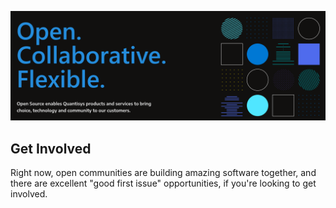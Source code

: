 ![Open Source at Quantisys](./images/open-at-Quantisys.png)


## Get Involved

Right now, open communities are building amazing software together, and there are excellent "good first issue" opportunities, if you're looking to get involved.

